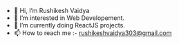 - 👋 Hi, I’m Rushikesh Vaidya
- 👀 I’m interested in Web Developement.
- 🌱 I’m currently doing ReactJS projects.
- 📫 How to reach me :- rushikeshvaidya303@gmail.com
<!---
rushivv303/rushivv303 is a ✨ special ✨ repository because its `README.md` (this file) appears on your GitHub profile.
You can click the Preview link to take a look at your changes.
--->
